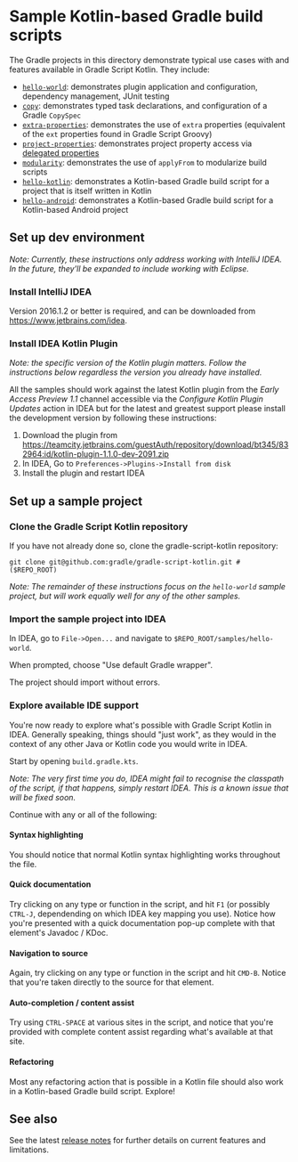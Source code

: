 Sample Kotlin-based Gradle build scripts
========================================

The Gradle projects in this directory demonstrate typical use cases with and features available in Gradle Script Kotlin. They include:

 - [`hello-world`](hello-world): demonstrates plugin application and configuration, dependency management, JUnit testing
 - [`copy`](copy): demonstrates typed task declarations, and configuration of a Gradle `CopySpec`
 - [`extra-properties`](extra-properties): demonstrates the use of `extra` properties (equivalent of the `ext` properties found in Gradle Script Groovy)
 - [`project-properties`](project-properties): demonstrates project property access via [delegated properties](https://kotlinlang.org/docs/reference/delegated-properties.html)
 - [`modularity`](modularity): demonstrates the use of `applyFrom` to modularize build scripts
 - [`hello-kotlin`](hello-kotlin): demonstrates a Kotlin-based Gradle build script for a project that is itself written in Kotlin
 - [`hello-android`](hello-android): demonstrates a Kotlin-based Gradle build script for a Kotlin-based Android project


Set up dev environment
----------------------

_Note: Currently, these instructions only address working with IntelliJ IDEA. In the future, they'll be expanded to include working with Eclipse._

### Install IntelliJ IDEA

Version 2016.1.2 or better is required, and can be downloaded from https://www.jetbrains.com/idea.

### Install IDEA Kotlin Plugin

_Note: the specific version of the Kotlin plugin matters. Follow the instructions below regardless the version you already have installed._

All the samples should work against the latest Kotlin plugin from the _Early Access Preview 1.1_ channel accessible via the _Configure Kotlin Plugin Updates_ action in IDEA but for the latest and greatest support please install the development version by following these instructions:

 1. Download the plugin from https://teamcity.jetbrains.com/guestAuth/repository/download/bt345/832964:id/kotlin-plugin-1.1.0-dev-2091.zip
 2. In IDEA, Go to `Preferences->Plugins->Install from disk`
 3. Install the plugin and restart IDEA


Set up a sample project
-----------------------

### Clone the Gradle Script Kotlin repository

If you have not already done so, clone the gradle-script-kotlin repository:

    git clone git@github.com:gradle/gradle-script-kotlin.git # ($REPO_ROOT)

_Note: The remainder of these instructions focus on the `hello-world` sample project, but will work equally well for any of the other samples._

### Import the sample project into IDEA

In IDEA, go to `File->Open...` and navigate to `$REPO_ROOT/samples/hello-world`.

When prompted, choose "Use default Gradle wrapper".

The project should import without errors.

### Explore available IDE support

You're now ready to explore what's possible with Gradle Script Kotlin in IDEA. Generally speaking, things should "just work", as they would in the context of any other Java or Kotlin code you would write in IDEA.

Start by opening `build.gradle.kts`.

_Note: The very first time you do, IDEA might fail to recognise the
classpath of the script, if that happens, simply restart IDEA. This is
a known issue that will be fixed soon._

Continue with any or all of the following:

#### Syntax highlighting

You should notice that normal Kotlin syntax highlighting works throughout the file.

#### Quick documentation

Try clicking on any type or function in the script, and hit `F1` (or possibly `CTRL-J`, dependending on which IDEA key mapping you use). Notice how you're presented with a quick documentation pop-up complete with that element's Javadoc / KDoc.

#### Navigation to source

Again, try clicking on any type or function in the script and hit `CMD-B`. Notice that you're taken directly to the source for that element.

#### Auto-completion / content assist

Try using `CTRL-SPACE` at various sites in the script, and notice that you're provided with complete content assist regarding what's available at that site.

#### Refactoring

Most any refactoring action that is possible in a Kotlin file should also work in a Kotlin-based Gradle build script. Explore!


See also
--------

See the latest [release notes](../../../releases) for further details on current features and limitations.
